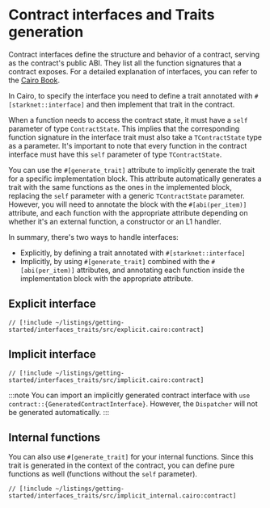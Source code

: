 # Contract interfaces and Traits generation

Contract interfaces define the structure and behavior of a contract, serving as the contract's public ABI. They list all the function signatures that a contract exposes. For a detailed explanation of interfaces, you can refer to the [Cairo Book](https://book.cairo-lang.org/ch13-02-anatomy-of-a-simple-contract.html#the-interface-the-contracts-blueprint).

In Cairo, to specify the interface you need to define a trait annotated with `#[starknet::interface]` and then implement that trait in the contract.

When a function needs to access the contract state, it must have a `self` parameter of type `ContractState`. This implies that the corresponding function signature in the interface trait must also take a `TContractState` type as a parameter. It's important to note that every function in the contract interface must have this `self` parameter of type `TContractState`.

You can use the `#[generate_trait]` attribute to implicitly generate the trait for a specific implementation block. This attribute automatically generates a trait with the same functions as the ones in the implemented block, replacing the `self` parameter with a generic `TContractState` parameter. However, you will need to annotate the block with the `#[abi(per_item)]` attribute, and each function with the appropriate attribute depending on whether it's an external function, a constructor or an L1 handler.

In summary, there's two ways to handle interfaces:

- Explicitly, by defining a trait annotated with `#[starknet::interface]`
- Implicitly, by using `#[generate_trait]` combined with the `#[abi(per_item)]` attributes, and annotating each function inside the implementation block with the appropriate attribute.

## Explicit interface

```cairo
// [!include ~/listings/getting-started/interfaces_traits/src/explicit.cairo:contract]
```

## Implicit interface

```cairo
// [!include ~/listings/getting-started/interfaces_traits/src/implicit.cairo:contract]
```

:::note
You can import an implicitly generated contract interface with `use contract::{GeneratedContractInterface}`. However, the `Dispatcher` will not be generated automatically.
:::

## Internal functions

You can also use `#[generate_trait]` for your internal functions.
Since this trait is generated in the context of the contract, you can define pure functions as well (functions without the `self` parameter).

```cairo
// [!include ~/listings/getting-started/interfaces_traits/src/implicit_internal.cairo:contract]
```
